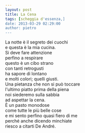 ```yaml
---
layout: post
title: La Cena
tags: [scheggia d'essenza,]
date: 2013-03-29 02:29:00
author: pietro
---
```

La notte è il segreto dei cuochi<br/>e questa è la mia cucina.<br/>Si deve fare attenzione<br/>perfino a respirare<br/>questo è un cibo strano<br/>con tanti retrogusti<br/>ha sapore di lontano<br/>e molti colori; quelli giusti.<br/>Una pietanza che non si può toccare<br/>l'ultimo piatto prima della piena<br/>noi siederemo sulla sabbia<br/>ad aspettar la cena.<br/>È un pasto monodose<br/>come tutte le più belle cose<br/>e mi sento perfino quasi fiero di me<br/>perché anche dicendo minchiate<br/>riesco a citarti De André.
